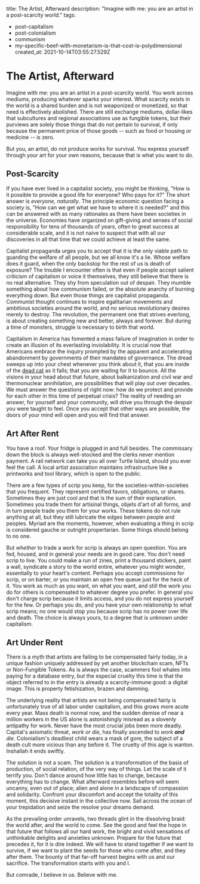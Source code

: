 title: The Artist, Afterward
description: "Imagine with me: you are an artist in a post-scarcity world."
tags:
- post-capitalism
- post-colonialism
- communism
- my-specific-beef-with-monetarism-is-that-cost-is-polydimensional
created_at: 2021-10-14T03:55:27.529Z

# The Artist, Afterward

Imagine with me: you are an artist in a post-scarcity world. You work across mediums, producing whatever sparks your interest. What scarcity exists in the world is a shared burden and is not weaponized or monetized, so that need is effectively abolished. There are still exchange mediums, dollar-likes that subcultures and regional associations use as fungible tokens, but their purviews are solely those things that do not pertain to survival, if only because the permanent price of those goods -- such as food or housing or medicine -- is zero.

But you, an artist, do not produce works for survival. You express yourself through your art for your own reasons, because that is what you want to do.

## Post-Scarcity

If you have ever lived in a capitalist society, you might be thinking, "How is it possible to provide a good life for everyone? Who pays for it?" The short answer is *everyone, naturally*. The principle economic question facing a society is, "How can we get what we have to where it is needed?" and this can be answered with as many rationales as there have been societies in the universe. Economies have organized on gift-giving and senses of social responsibility for tens of thousands of years, often to great success at considerable scale, and it is not naive to suspect that with all our discoveries in all that time that we could achieve at least the same.

Capitalist propaganda urges you to accept that it is the only viable path to guarding the welfare of all people, but we all know it's a lie. Whose welfare does it guard, when the only backstop for the rest of us is death of exposure? The trouble I encounter often is that even if people accept salient criticism of capitalism or voice it themselves, they still believe that there is no real alternative. They shy from speculation out of despair. They mumble something about how communism failed, or the absolute anarchy of burning everything down. But even those things are capitalist propaganda. Communist thought continues to inspire egalitarian movements and ambitious societies around the world, and no serious revolutionary desires merely to destroy. The revolution, the permanent one that strives everlong, is about creating something new and better, always and forever. But during a time of monsters, struggle is necessary to birth that world.

Capitalism in America has fomented a mass failure of imagination in order to create an illusion of its everlasting inviolability. It is crucial now that Americans embrace the inquiry prompted by the apparent and accelerating abandonment by governments of their mandates of governance. The dread sweeps up into your chest whenever you think about it, that you are inside of the [dead cat](https://www.investopedia.com/articles/00/101700.asp) as it falls; that you are waiting for it to bounce. All the visions in your head about that future, about balkanization and civil war and thermonuclear annihilation, are possibilities that will play out over decades. We must answer the questions of right now: how do we protect and provide for each other in this time of perpetual crisis? The reality of needing an answer, for yourself and your community, will drive you through the despair you were taught to feel. Once you accept that other ways are possible, the doors of your mind will open and you will find that answer.

## Art After Rent

You have a roof. Your fridge is plugged in and full besides. The commissary down the block is always well-stocked and the clerks never mention payment. A rail network can take you all over Turtle Island, should you ever feel the call. A local artist association maintains infrastructure like a printworks and tool library, which is open to the public.

There are a few types of scrip you keep, for the societies-within-societies that you frequent. They represent certified favors, obligations, or shares. Sometimes they are just cool and that is the sum of their explanation. Sometimes you trade them for artisinal things, objets d'art of all forms, and in turn people trade you them for your works. These tokens do not rule anything at all, but they still lubricate the edges between people and peoples. Myriad are the moments, however, when evaluating a thing in scrip is considered gauche or outright propertarian. Some things should belong to no one.

But *whether* to trade a work for scrip is always an open question. You are fed, housed, and in general your needs are in good care. You don't need scrip to live. You could make a run of zines, print a thousand stickers, paint a wall, syndicate a story to the world entire, whatever you might wonder, essentially to your heart's content. Perhaps you accept commissions for scrip, or on barter, or you maintain an open free queue just for the heck of it. You work as much as you want, on what you want, and still the work you do for others is compensated to whatever degree you prefer. In general you don't charge scrip because it limits access, and you do not express yourself for the few. Or perhaps you do, and you have your own relationship to what scrip means; no one would stop you because scrip has no power over life and death. The choice is always yours, to a degree that is unknown under capitalism.

## Art Under Rent

There is a myth that artists are failing to be compensated fairly today, in a unique fashion uniquely addressed by yet another blockchain scam, NFTs or Non-Fungible Tokens. As is always the case, scammers fool whales into paying for a database entry, but the especial cruelty this time is that the object referred to in the entry is already a scarcity-immune good: a digital image. This is property fetishization, brazen and damning.

The underlying reality that artists are not being compensated fairly is unfortunately true of all labor under capitalism, and this grows more acute every year. Mass death is normal now, and the sudden demise of near a million workers in the US alone is astonishingly misread as a slovenly antipathy for work. Never have the most crucial jobs been more deadly. Capital's axiomatic threat, *work or die*, has finally ascended to *work **and** die*. Colonialism's deadliest child wears a mask of gore, the subject of a death cult more vicious than any before it. The cruelty of this age is wanton. Inshallah it ends swiftly.

The solution is not a scam. The solution is a transformation of the basis of production, of social relation, of the very way of things. Let the scale of it terrify you. Don't dance around how little has to change, because everything has to change. What afterward resembles before will seem uncanny, even out of place; alien and alone in a landscape of compassion and solidarity. Confront your discomfort and accept the totality of this moment, this decisive instant in the collective now. Sail across the ocean of your trepidation and seize the resolve your dreams demand.

As the prevailing order unravels, two threads glint in the dissolving braid: the world after, and the world to come. See the good and feel the hope in that future that follows all our hard work, the bright and vivid sensations of unthinkable delights and anxieties unknown. Prepare for the future that precedes it, for it is dire indeed. We will have to stand together if we want to survive, if we want to plant the seeds for those who come after, and they after them. The bounty of that far-off harvest begins with us and our sacrifice. The transformation starts with you and I.

But comrade, I believe in us. Believe with me.
